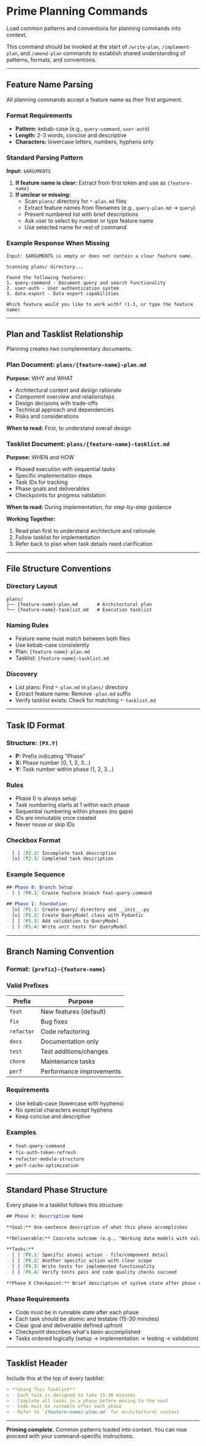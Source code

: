 # Prime Planning Commands

Load common patterns and conventions for planning commands into context.

This command should be invoked at the start of `/write-plan`, `/implement-plan`, and `/amend-plan` commands to establish shared understanding of patterns, formats, and conventions.

---

## Feature Name Parsing

All planning commands accept a feature name as their first argument.

### Format Requirements
- **Pattern:** kebab-case (e.g., `query-command`, `user-auth`)
- **Length:** 2-3 words, concise and descriptive
- **Characters:** lowercase letters, numbers, hyphens only

### Standard Parsing Pattern

**Input:** `$ARGUMENTS`

1. **If feature name is clear:** Extract from first token and use as `{feature-name}`
2. **If unclear or missing:**
   - Scan `plans/` directory for `*-plan.md` files
   - Extract feature names from filenames (e.g., `query-plan.md` → `query`)
   - Present numbered list with brief descriptions
   - Ask user to select by number or type feature name
   - Use selected name for rest of command

### Example Response When Missing

```
Input: $ARGUMENTS is empty or does not contain a clear feature name.

Scanning plans/ directory...

Found the following features:
1. query-command - Document query and search functionality
2. user-auth - User authentication system
3. data-export - Data export capabilities

Which feature would you like to work with? (1-3, or type the feature name)
```

---

## Plan and Tasklist Relationship

Planning creates two complementary documents:

### Plan Document: `plans/{feature-name}-plan.md`
**Purpose:** WHY and WHAT
- Architectural context and design rationale
- Component overview and relationships
- Design decisions with trade-offs
- Technical approach and dependencies
- Risks and considerations

**When to read:** First, to understand overall design

### Tasklist Document: `plans/{feature-name}-tasklist.md`
**Purpose:** WHEN and HOW
- Phased execution with sequential tasks
- Specific implementation steps
- Task IDs for tracking
- Phase goals and deliverables
- Checkpoints for progress validation

**When to read:** During implementation, for step-by-step guidance

**Working Together:**
1. Read plan first to understand architecture and rationale
2. Follow tasklist for implementation
3. Refer back to plan when task details need clarification

---

## File Structure Conventions

### Directory Layout
```
plans/
├── {feature-name}-plan.md       # Architectural plan
└── {feature-name}-tasklist.md   # Execution tasklist
```

### Naming Rules
- Feature name must match between both files
- Use kebab-case consistently
- Plan: `{feature-name}-plan.md`
- Tasklist: `{feature-name}-tasklist.md`

### Discovery
- List plans: Find `*-plan.md` in `plans/` directory
- Extract feature name: Remove `-plan.md` suffix
- Verify tasklist exists: Check for matching `*-tasklist.md`

---

## Task ID Format

### Structure: `[PX.Y]`
- **P:** Prefix indicating "Phase"
- **X:** Phase number (0, 1, 2, 3...)
- **Y:** Task number within phase (1, 2, 3...)

### Rules
- Phase 0 is always setup
- Task numbering starts at 1 within each phase
- Sequential numbering within phases (no gaps)
- IDs are immutable once created
- Never reuse or skip IDs

### Checkbox Format
```markdown
- [ ] [P2.3] Incomplete task description
- [x] [P2.3] Completed task description
```

### Example Sequence
```markdown
## Phase 0: Branch Setup
- [ ] [P0.1] Create feature branch feat-query-command

## Phase 1: Foundation
- [x] [P1.1] Create query/ directory and __init__.py
- [x] [P1.2] Create QueryModel class with Pydantic
- [ ] [P1.3] Add validation to QueryModel
- [ ] [P1.4] Write unit tests for QueryModel
```

---

## Branch Naming Convention

### Format: `{prefix}-{feature-name}`

### Valid Prefixes
| Prefix | Purpose |
|--------|---------|
| `feat` | New features (default) |
| `fix` | Bug fixes |
| `refactor` | Code refactoring |
| `docs` | Documentation only |
| `test` | Test additions/changes |
| `chore` | Maintenance tasks |
| `perf` | Performance improvements |

### Requirements
- Use kebab-case (lowercase with hyphens)
- No special characters except hyphens
- Keep concise and descriptive

### Examples
- `feat-query-command`
- `fix-auth-token-refresh`
- `refactor-module-structure`
- `perf-cache-optimization`

---

## Standard Phase Structure

Every phase in a tasklist follows this structure:

```markdown
## Phase X: Descriptive Name

**Goal:** One-sentence description of what this phase accomplishes

**Deliverable:** Concrete outcome (e.g., "Working data models with validation passing tests")

**Tasks:**
- [ ] [PX.1] Specific atomic action - file/component detail
- [ ] [PX.2] Another specific action with clear scope
- [ ] [PX.3] Write tests for implemented functionality
- [ ] [PX.4] Verify tests pass and code quality checks succeed

**Phase X Checkpoint:** Brief description of system state after phase completion
```

### Phase Requirements
- Code must be in runnable state after each phase
- Each task should be atomic and testable (15-30 minutes)
- Clear goal and deliverable defined upfront
- Checkpoint describes what's been accomplished
- Tasks ordered logically (setup → implementation → testing → validation)

---

## Tasklist Header

Include this at the top of every tasklist:

```markdown
> **Using This Tasklist**
> - Each task is designed to take 15-30 minutes
> - Complete all tasks in a phase before moving to the next
> - Code must be runnable after each phase
> - Refer to `{feature-name}-plan.md` for architectural context
```

---

**Priming complete.** Common patterns loaded into context. You can now proceed with your command-specific instructions.
